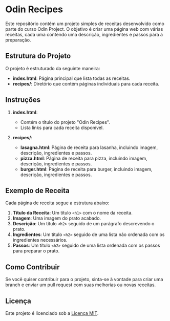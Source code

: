 # Odin Recipes

Este repositório contém um projeto simples de receitas desenvolvido como parte do curso Odin Project. O objetivo é criar uma página web com várias receitas, cada uma contendo uma descrição, ingredientes e passos para a preparação.

## Estrutura do Projeto

O projeto é estruturado da seguinte maneira:

- **index.html**: Página principal que lista todas as receitas.
- **recipes/**: Diretório que contém páginas individuais para cada receita.

## Instruções

1. **index.html**:
   - Contém o título do projeto "Odin Recipes".
   - Lista links para cada receita disponível.

2. **recipes/**:
   - **lasagna.html**: Página de receita para lasanha, incluindo imagem, descrição, ingredientes e passos.
   - **pizza.html**: Página de receita para pizza, incluindo imagem, descrição, ingredientes e passos.
   - **burger.html**: Página de receita para burger, incluindo imagem, descrição, ingredientes e passos.

## Exemplo de Receita

Cada página de receita segue a estrutura abaixo:

1. **Título da Receita**: Um título `<h1>` com o nome da receita.
2. **Imagem**: Uma imagem do prato acabado.
3. **Descrição**: Um título `<h2>` seguido de um parágrafo descrevendo o prato.
4. **Ingredientes**: Um título `<h2>` seguido de uma lista não ordenada com os ingredientes necessários.
5. **Passos**: Um título `<h2>` seguido de uma lista ordenada com os passos para preparar o prato.

## Como Contribuir

Se você quiser contribuir para o projeto, sinta-se à vontade para criar uma branch e enviar um pull request com suas melhorias ou novas receitas.

## Licença

Este projeto é licenciado sob a [Licença MIT](LICENSE).
